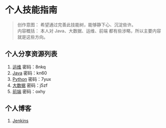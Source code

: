 # 个人技能指南  

> 创作意图： 希望通过完善此技能树，能够静下心、沉淀些许。<br>
> 内容概括： 本人对 Java、大数据、运维、前端 都有些涉略，所以主要内容就是这些方向。

## 个人分享资源列表
1. [运维](https://pan.baidu.com/s/1edH75gJyHW0wB1PySIulrw?_blank)    密码：8nkq
2. [Java](https://pan.baidu.com/s/1m3Yz9PRama3zXvSvkAlCJA)    密码：kn60
3. [Python](https://pan.baidu.com/s/1Y5vwqpSn-86fevjn0Rdhsg)  密码：7yux
4. [大数据](https://pan.baidu.com/s/1zU_i1W8rH-ZeAErNxIT-gQ)  密码：j5zf
5. [前端](https://pan.baidu.com/s/1xM9pe13d7ssXEJpQjAYx0w)    密码：oxhy


## 个人博客
1. [Jenkins](https://blog.csdn.net/davis_dxs/article/category/8087007?target=_blank)

